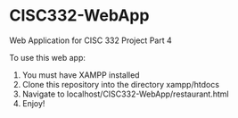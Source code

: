# CISC332-WebApp
Web Application for CISC 332 Project Part 4

To use this web app:
1. You must have XAMPP installed
2. Clone this repository into the directory xampp/htdocs
3. Navigate to localhost/CISC332-WebApp/restaurant.html
4. Enjoy!
